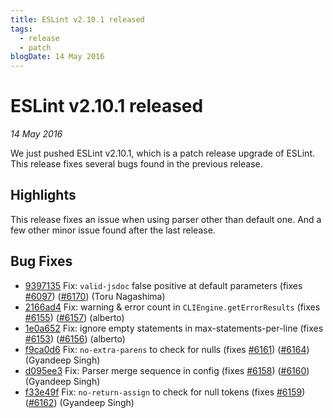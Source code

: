 ```yaml
---
title: ESLint v2.10.1 released
tags:
  - release
  - patch
blogDate: 14 May 2016
---
```

# ESLint v2.10.1 released

_14 May 2016_

We just pushed ESLint v2.10.1, which is a patch release upgrade of ESLint. This release  fixes several bugs found in the previous release.

## Highlights

This release fixes an issue when using parser other than default one. And a few other minor issue found after the last release.






## Bug Fixes


* [9397135](https://github.com/eslint/eslint/commit/9397135) Fix: `valid-jsdoc` false positive at default parameters (fixes [#6097](https://github.com/eslint/eslint/issues/6097)) ([#6170](https://github.com/eslint/eslint/issues/6170)) (Toru Nagashima)
* [2166ad4](https://github.com/eslint/eslint/commit/2166ad4) Fix: warning & error count in `CLIEngine.getErrorResults` (fixes [#6155](https://github.com/eslint/eslint/issues/6155)) ([#6157](https://github.com/eslint/eslint/issues/6157)) (alberto)
* [1e0a652](https://github.com/eslint/eslint/commit/1e0a652) Fix: ignore empty statements in max-statements-per-line (fixes [#6153](https://github.com/eslint/eslint/issues/6153)) ([#6156](https://github.com/eslint/eslint/issues/6156)) (alberto)
* [f9ca0d6](https://github.com/eslint/eslint/commit/f9ca0d6) Fix: `no-extra-parens` to check for nulls (fixes [#6161](https://github.com/eslint/eslint/issues/6161)) ([#6164](https://github.com/eslint/eslint/issues/6164)) (Gyandeep Singh)
* [d095ee3](https://github.com/eslint/eslint/commit/d095ee3) Fix: Parser merge sequence in config (fixes [#6158](https://github.com/eslint/eslint/issues/6158)) ([#6160](https://github.com/eslint/eslint/issues/6160)) (Gyandeep Singh)
* [f33e49f](https://github.com/eslint/eslint/commit/f33e49f) Fix: `no-return-assign` to check for null tokens (fixes [#6159](https://github.com/eslint/eslint/issues/6159)) ([#6162](https://github.com/eslint/eslint/issues/6162)) (Gyandeep Singh)
